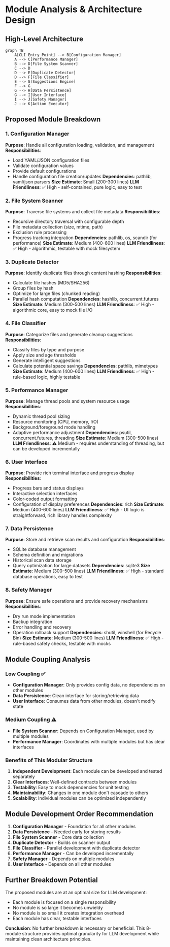 # Module Analysis & Architecture Design

## High-Level Architecture

```mermaid
graph TB
    A[CLI Entry Point] --> B[Configuration Manager]
    A --> C[Performance Manager]
    B --> D[File System Scanner]
    C --> D
    D --> E[Duplicate Detector]
    D --> F[File Classifier]
    E --> G[Suggestions Engine]
    F --> G
    G --> H[Data Persistence]
    G --> I[User Interface]
    I --> J[Safety Manager]
    J --> K[Action Executor]
```

## Proposed Module Breakdown

### 1. Configuration Manager
**Purpose**: Handle all configuration loading, validation, and management
**Responsibilities**:
- Load YAML/JSON configuration files
- Validate configuration values
- Provide default configurations
- Handle configuration file creation/updates
**Dependencies**: pathlib, yaml/json parsers
**Size Estimate**: Small (200-300 lines)
**LLM Friendliness**: ✅ High - self-contained, pure logic, easy to test

### 2. File System Scanner
**Purpose**: Traverse file systems and collect file metadata
**Responsibilities**:
- Recursive directory traversal with configurable depth
- File metadata collection (size, mtime, path)
- Exclusion rule processing
- Progress tracking integration
**Dependencies**: pathlib, os, scandir (for performance)
**Size Estimate**: Medium (400-600 lines)
**LLM Friendliness**: ✅ High - algorithmic, testable with mock filesystem

### 3. Duplicate Detector
**Purpose**: Identify duplicate files through content hashing
**Responsibilities**:
- Calculate file hashes (MD5/SHA256)
- Group files by hash
- Optimize for large files (chunked reading)
- Parallel hash computation
**Dependencies**: hashlib, concurrent.futures
**Size Estimate**: Medium (300-500 lines)
**LLM Friendliness**: ✅ High - algorithmic core, easy to mock file I/O

### 4. File Classifier
**Purpose**: Categorize files and generate cleanup suggestions
**Responsibilities**:
- Classify files by type and purpose
- Apply size and age thresholds
- Generate intelligent suggestions
- Calculate potential space savings
**Dependencies**: pathlib, mimetypes
**Size Estimate**: Medium (400-600 lines)
**LLM Friendliness**: ✅ High - rule-based logic, highly testable

### 5. Performance Manager
**Purpose**: Manage thread pools and system resource usage
**Responsibilities**:
- Dynamic thread pool sizing
- Resource monitoring (CPU, memory, I/O)
- Background/foreground mode handling
- Adaptive performance adjustment
**Dependencies**: psutil, concurrent.futures, threading
**Size Estimate**: Medium (300-500 lines)
**LLM Friendliness**: ⚠️ Medium - requires understanding of threading, but can be developed incrementally

### 6. User Interface
**Purpose**: Provide rich terminal interface and progress display
**Responsibilities**:
- Progress bars and status displays
- Interactive selection interfaces
- Color-coded output formatting
- Configuration of display preferences
**Dependencies**: rich
**Size Estimate**: Medium (400-600 lines)
**LLM Friendliness**: ✅ High - UI logic is straightforward, rich library handles complexity

### 7. Data Persistence
**Purpose**: Store and retrieve scan results and configuration
**Responsibilities**:
- SQLite database management
- Schema definition and migrations
- Historical scan data storage
- Query optimization for large datasets
**Dependencies**: sqlite3
**Size Estimate**: Medium (300-500 lines)
**LLM Friendliness**: ✅ High - standard database operations, easy to test

### 8. Safety Manager
**Purpose**: Ensure safe operations and provide recovery mechanisms
**Responsibilities**:
- Dry run mode implementation
- Backup integration
- Error handling and recovery
- Operation rollback support
**Dependencies**: shutil, winshell (for Recycle Bin)
**Size Estimate**: Medium (300-500 lines)
**LLM Friendliness**: ✅ High - rule-based safety checks, testable with mocks

## Module Coupling Analysis

### Low Coupling ✅
- **Configuration Manager**: Only provides config data, no dependencies on other modules
- **Data Persistence**: Clean interface for storing/retrieving data
- **User Interface**: Consumes data from other modules, doesn't modify state

### Medium Coupling ⚠️
- **File System Scanner**: Depends on Configuration Manager, used by multiple modules
- **Performance Manager**: Coordinates with multiple modules but has clear interfaces

### Benefits of This Modular Structure
1. **Independent Development**: Each module can be developed and tested separately
2. **Clear Interfaces**: Well-defined contracts between modules
3. **Testability**: Easy to mock dependencies for unit testing
4. **Maintainability**: Changes in one module don't cascade to others
5. **Scalability**: Individual modules can be optimized independently

## Module Development Order Recommendation
1. **Configuration Manager** - Foundation for all other modules
2. **Data Persistence** - Needed early for storing results
3. **File System Scanner** - Core data collection
4. **Duplicate Detector** - Builds on scanner output
5. **File Classifier** - Parallel development with duplicate detector
6. **Performance Manager** - Can be developed incrementally
7. **Safety Manager** - Depends on multiple modules
8. **User Interface** - Depends on all other modules

## Further Breakdown Potential
The proposed modules are at an optimal size for LLM development:
- Each module is focused on a single responsibility
- No module is so large it becomes unwieldy
- No module is so small it creates integration overhead
- Each module has clear, testable interfaces

**Conclusion**: No further breakdown is necessary or beneficial. This 8-module structure provides optimal granularity for LLM development while maintaining clean architecture principles.
